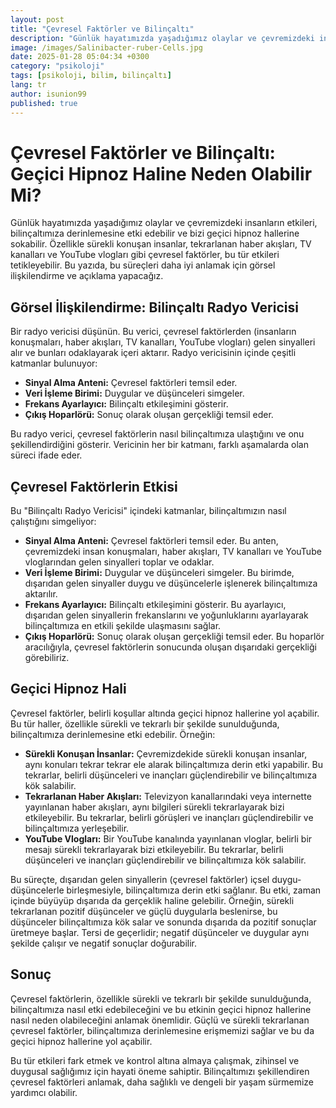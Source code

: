 ```yaml
---
layout: post
title: "Çevresel Faktörler ve Bilinçaltı"
description: "Günlük hayatımızda yaşadığımız olaylar ve çevremizdeki insanların etkileri, bilinçaltımıza derinlemesine etki edebilir ve bizi geçici hipnoz hallerine sokabilir."
image: /images/Salinibacter-ruber-Cells.jpg
date: 2025-01-28 05:04:34 +0300
category: "psikoloji"
tags: [psikoloji, bilim, bilinçaltı]
lang: tr
author: isunion99
published: true
---
```



# **Çevresel Faktörler ve Bilinçaltı: Geçici Hipnoz Haline Neden Olabilir Mi?**

Günlük hayatımızda yaşadığımız olaylar ve çevremizdeki insanların etkileri, bilinçaltımıza derinlemesine etki edebilir ve bizi geçici hipnoz hallerine sokabilir. Özellikle sürekli konuşan insanlar, tekrarlanan haber akışları, TV kanalları ve YouTube vlogları gibi çevresel faktörler, bu tür etkileri tetikleyebilir. Bu yazıda, bu süreçleri daha iyi anlamak için görsel ilişkilendirme ve açıklama yapacağız.

## Görsel İlişkilendirme: Bilinçaltı Radyo Vericisi

Bir radyo vericisi düşünün. Bu verici, çevresel faktörlerden (insanların konuşmaları, haber akışları, TV kanalları, YouTube vlogları) gelen sinyalleri alır ve bunları odaklayarak içeri aktarır. Radyo vericisinin içinde çeşitli katmanlar bulunuyor:

- **Sinyal Alma Anteni:** Çevresel faktörleri temsil eder.
- **Veri İşleme Birimi:** Duygular ve düşünceleri simgeler.
- **Frekans Ayarlayıcı:** Bilinçaltı etkileşimini gösterir.
- **Çıkış Hoparlörü:** Sonuç olarak oluşan gerçekliği temsil eder.

Bu radyo verici, çevresel faktörlerin nasıl bilinçaltımıza ulaştığını ve onu şekillendirdiğini gösterir. Vericinin her bir katmanı, farklı aşamalarda olan süreci ifade eder.

## Çevresel Faktörlerin Etkisi

Bu "Bilinçaltı Radyo Vericisi" içindeki katmanlar, bilinçaltımızın nasıl çalıştığını simgeliyor:

- **Sinyal Alma Anteni:** Çevresel faktörleri temsil eder. Bu anten, çevremizdeki insan konuşmaları, haber akışları, TV kanalları ve YouTube vloglarından gelen sinyalleri toplar ve odaklar.
- **Veri İşleme Birimi:** Duygular ve düşünceleri simgeler. Bu birimde, dışarıdan gelen sinyaller duygu ve düşüncelerle işlenerek bilinçaltımıza aktarılır.
- **Frekans Ayarlayıcı:** Bilinçaltı etkileşimini gösterir. Bu ayarlayıcı, dışarıdan gelen sinyallerin frekanslarını ve yoğunluklarını ayarlayarak bilinçaltımıza en etkili şekilde ulaşmasını sağlar.
- **Çıkış Hoparlörü:** Sonuç olarak oluşan gerçekliği temsil eder. Bu hoparlör aracılığıyla, çevresel faktörlerin sonucunda oluşan dışarıdaki gerçekliği görebiliriz.

## Geçici Hipnoz Hali

Çevresel faktörler, belirli koşullar altında geçici hipnoz hallerine yol açabilir. Bu tür haller, özellikle sürekli ve tekrarlı bir şekilde sunulduğunda, bilinçaltımıza derinlemesine etki edebilir. Örneğin:

- **Sürekli Konuşan İnsanlar:** Çevremizdekide sürekli konuşan insanlar, aynı konuları tekrar tekrar ele alarak bilinçaltımıza derin etki yapabilir. Bu tekrarlar, belirli düşünceleri ve inançları güçlendirebilir ve bilinçaltımıza kök salabilir.
- **Tekrarlanan Haber Akışları:** Televizyon kanallarındaki veya internette yayınlanan haber akışları, aynı bilgileri sürekli tekrarlayarak bizi etkileyebilir. Bu tekrarlar, belirli görüşleri ve inançları güçlendirebilir ve bilinçaltımıza yerleşebilir.
- **YouTube Vlogları:** Bir YouTube kanalında yayınlanan vloglar, belirli bir mesajı sürekli tekrarlayarak bizi etkileyebilir. Bu tekrarlar, belirli düşünceleri ve inançları güçlendirebilir ve bilinçaltımıza kök salabilir.

Bu süreçte, dışarıdan gelen sinyallerin (çevresel faktörler) içsel duygu-düşüncelerle birleşmesiyle, bilinçaltımıza derin etki sağlanır. Bu etki, zaman içinde büyüyüp dışarıda da gerçeklik haline gelebilir. Örneğin, sürekli tekrarlanan pozitif düşünceler ve güçlü duygularla beslenirse, bu düşünceler bilinçaltımıza kök salar ve sonunda dışarıda da pozitif sonuçlar üretmeye başlar. Tersi de geçerlidir; negatif düşünceler ve duygular aynı şekilde çalışır ve negatif sonuçlar doğurabilir.

## Sonuç

Çevresel faktörlerin, özellikle sürekli ve tekrarlı bir şekilde sunulduğunda, bilinçaltımıza nasıl etki edebileceğini ve bu etkinin geçici hipnoz hallerine nasıl neden olabileceğini anlamak önemlidir. Güçlü ve sürekli tekrarlanan çevresel faktörler, bilinçaltımıza derinlemesine erişmemizi sağlar ve bu da geçici hipnoz hallerine yol açabilir. 

Bu tür etkileri fark etmek ve kontrol altına almaya çalışmak, zihinsel ve duygusal sağlığımız için hayati öneme sahiptir. Bilinçaltımızı şekillendiren çevresel faktörleri anlamak, daha sağlıklı ve dengeli bir yaşam sürmemize yardımcı olabilir.

